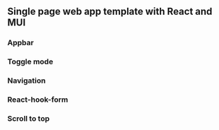 ## Single page web app template with React and MUI

### Appbar

### Toggle mode

### Navigation

### React-hook-form

### Scroll to top
